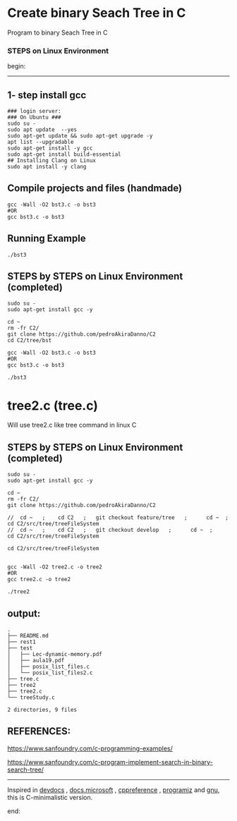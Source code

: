 # Create binary Seach Tree in C

Program to binary Seach Tree in C

### STEPS on Linux Environment

begin:

---

## 1- step install gcc

    ### login server:
    ### On Ubuntu ###
    sudo su -
    sudo apt update  --yes
    sudo apt-get update && sudo apt-get upgrade -y
    apt list --upgradable
    sudo apt-get install -y gcc
    sudo apt-get install build-essential
    ## Installing Clang on Linux
    sudo apt install -y clang

## Compile projects and files (handmade)

    gcc -Wall -O2 bst3.c -o bst3
    #OR
    gcc bst3.c -o bst3

## Running Example

    ./bst3

## STEPS by STEPS on Linux Environment (completed)

    sudo su -
    sudo apt-get install gcc -y

    cd ~
    rm -fr C2/
    git clone https://github.com/pedroAkiraDanno/C2
    cd C2/tree/bst

    gcc -Wall -O2 bst3.c -o bst3
    #OR
    gcc bst3.c -o bst3

    ./bst3

# tree2.c (tree.c)

Will use tree2.c like tree command in linux C

## STEPS by STEPS on Linux Environment (completed)

    sudo su -
    sudo apt-get install gcc -y

    cd ~
    rm -fr C2/
    git clone https://github.com/pedroAkiraDanno/C2

    //  cd ~   ;   	cd C2 	; 	git checkout feature/tree   ;      cd ~  ;     cd C2/src/tree/treeFileSystem
    //  cd ~   ;   	cd C2 	; 	git checkout develop   ;      cd ~  ;     cd C2/src/tree/treeFileSystem

    cd C2/src/tree/treeFileSystem


    gcc -Wall -O2 tree2.c -o tree2
    #OR
    gcc tree2.c -o tree2

    ./tree2

## output:

    .
    ├── README.md
    ├── rest1
    ├── test
    │   ├── Lec-dynamic-memory.pdf
    │   ├── aula19.pdf
    │   ├── posix_list_files.c
    │   └── posix_list_files2.c
    ├── tree.c
    ├── tree2
    ├── tree2.c
    └── treeStudy.c

    2 directories, 9 files

## REFERENCES:

https://www.sanfoundry.com/c-programming-examples/

https://www.sanfoundry.com/c-program-implement-search-in-binary-search-tree/

---

Inspired in [devdocs](https://devdocs.io/c/) , [docs.microsoft](https://docs.microsoft.com/en-us/cpp/c-language/?view=msvc-170) , [cppreference](https://en.cppreference.com/w/c/language) , [programiz](https://www.programiz.com/c-programming) and [gnu](https://www.gnu.org/software/gnu-c-manual/gnu-c-manual.html), this is C-minimalistic version.

end:
